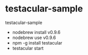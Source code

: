 testacular-sample
================

testacular-sample

- nodebrew install v0.9.6
- nodebrew use v0.9.6
- npm -g install testacular
- testacular start
